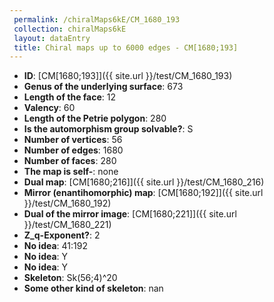 ```yaml
--- 
 permalink: /chiralMaps6kE/CM_1680_193 
 collection: chiralMaps6kE
 layout: dataEntry
 title: Chiral maps up to 6000 edges - CM[1680;193]
---
```


- **ID**: [CM[1680;193]]({{ site.url }}/test/CM_1680_193)
- **Genus of the underlying surface**: 673
- **Length of the face**: 12
- **Valency**: 60
- **Length of the Petrie polygon**: 280
- **Is the automorphism group solvable?**: S
- **Number of vertices**: 56
- **Number of edges**: 1680
- **Number of faces**: 280
- **The map is self-**: none
- **Dual map**: [CM[1680;216]]({{ site.url }}/test/CM_1680_216)
- **Mirror (enantihomorphic) map**: [CM[1680;192]]({{ site.url }}/test/CM_1680_192)
- **Dual of the mirror image**: [CM[1680;221]]({{ site.url }}/test/CM_1680_221)
- **Z_q-Exponent?**: 2
- **No idea**:  41:192
- **No idea**: Y
- **No idea**: Y
- **Skeleton**: Sk(56;4)^20
- **Some other kind of skeleton**: nan
